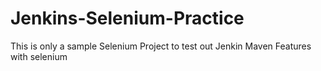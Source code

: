 # Jenkins-Selenium-Practice
This is only a sample Selenium Project to test out Jenkin Maven Features with selenium
